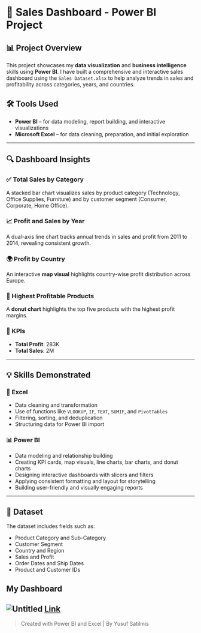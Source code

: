 # 💼 Sales Dashboard - Power BI Project


## 📊 Project Overview

This project showcases my **data visualization** and **business intelligence** skills using **Power BI**. I have built a comprehensive and interactive sales dashboard using the `Sales Dataset.xlsx` to help analyze trends in sales and profitability across categories, years, and countries.

## 🛠️ Tools Used

- **Power BI** – for data modeling, report building, and interactive visualizations
- **Microsoft Excel** – for data cleaning, preparation, and initial exploration

---

## 🔍 Dashboard Insights

### ✅ Total Sales by Category
A stacked bar chart visualizes sales by product category (Technology, Office Supplies, Furniture) and by customer segment (Consumer, Corporate, Home Office).

### 📈 Profit and Sales by Year
A dual-axis line chart tracks annual trends in sales and profit from 2011 to 2014, revealing consistent growth.

### 🌍 Profit by Country
An interactive **map visual** highlights country-wise profit distribution across Europe.

### 🥇 Highest Profitable Products
A **donut chart** highlights the top five products with the highest profit margins.

### 📌 KPIs
- **Total Profit**: 283K  
- **Total Sales**: 2M

---

## 💡 Skills Demonstrated

### 🔧 Excel
- Data cleaning and transformation  
- Use of functions like `VLOOKUP`, `IF`, `TEXT`, `SUMIF`, and `PivotTables`  
- Filtering, sorting, and deduplication  
- Structuring data for Power BI import

### 📊 Power BI
- Data modeling and relationship building  
- Creating KPI cards, map visuals, line charts, bar charts, and donut charts  
- Designing interactive dashboards with slicers and filters  
- Applying consistent formatting and layout for storytelling  
- Building user-friendly and visually engaging reports  

---

## 📁 Dataset

The dataset includes fields such as:
- Product Category and Sub-Category  
- Customer Segment  
- Country and Region  
- Sales and Profit  
- Order Dates and Ship Dates  
- Product and Customer IDs
## My Dashboard

![Untitled](https://github.com/user-attachments/assets/f98149a8-fe4c-43c8-8e78-8266ec0ff099)
[Link](https://app.powerbi.com/reportEmbed?reportId=a0beeafd-c265-4d8e-90c0-2f64d03288ad&autoAuth=true&ctid=6efd0f20-57c8-4447-b53f-00d4992ca50b)
---

> Created with Power BI and Excel | By Yusuf Satilmis

